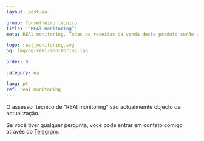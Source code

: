 ```yaml
---
layout: post-ea

group: Сonselheiro técnico
title: '“REAl monitoring”'
meta: REAl monitoring. Todas as receitas da venda deste produto serão utilizadas para o desenvolvimento do projeto e para a caridade.

logo: real_monitoring.svg
og: img/og-real-monitoring.jpg

order: 9

category: ea

lang: pt
ref: real_monitoring
---
```


O assessor técnico de “REAl monitoring” são actualmemte objecto de actualização.

Se você tiver qualquer pergunta, você pode entrar em contato comigo através do <a href="https://t.me/chutkoy" target="_blank">Telegram</a>. 
